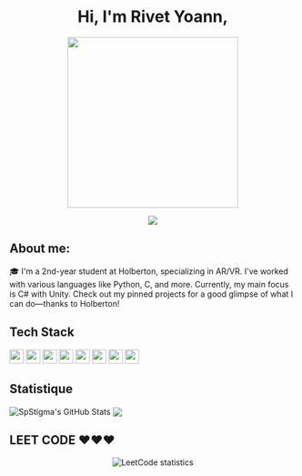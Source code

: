<h1 align="center"> Hi, I'm Rivet Yoann,</h1>

<p align="center">
<img height="300em" src="https://media.giphy.com/media/3kPDmoWdBpQPNhCnUG/giphy.gif">
</p>

<p align="center">
<img src="https://readme-typing-svg.herokuapp.com?font=Poppins&weight=800&pause=1000&color=F70000&center=true&width=440&lines=HOLBERTON+SCHOOL">
</p>

## About me:

🎓 I'm a 2nd-year student at Holberton, specializing in AR/VR. I've worked with various languages like Python, C, and more. Currently, my main focus is C# with Unity. Check out my pinned projects for a good glimpse of what I can do—thanks to Holberton!
<br>

## Tech Stack
<p>
<img height="25em" src="https://img.shields.io/badge/C%23-239120?style=for-the-badge&logo=csharp&logoColor=white" />
<img height="25em" src="https://img.shields.io/badge/Unity-100000?style=for-the-badge&logo=unity&logoColor=white" />
<img height="25em" src="https://img.shields.io/badge/Python-3776AB?logo=Python&logoColor=white&style=for-the-badge">
<img height="25em" src="https://img.shields.io/badge/HTML5-E34F26?style=for-the-badge&logo=html5&logoColor=white">
<img height="25em" src="https://img.shields.io/badge/CSS3-1572B6?style=for-the-badge&logo=css3&logoColor=white">
<img height="25em" src="https://img.shields.io/badge/JavaScript-323330?style=for-the-badge&logo=javascript&logoColor=F7DF1E">
<img height="25em" src="https://img.shields.io/badge/c-A8B9CC?logo=c&logoColor=white&style=for-the-badge">
<img height="25em" src="https://img.shields.io/badge/PowerShell-5391FE?logo=PowerShell&logoColor=white&style=for-the-badge">
</p>

## Statistique


<img align="center" src="https://github-readme-stats.vercel.app/api?username=SpStigma&show_icons=true&line_height=27&count_private=true&title_color=ffffff&text_color=c9cacc&icon_color=f75c7e&bg_color=1d1f21" alt="SpStigma's GitHub Stats" />

<img align="center" src="https://github-readme-stats.vercel.app/api/top-langs/?username=SpStigma&hide=java,html,Makefile,tex&title_color=ffffff&text_color=c9cacc&icon_color=2bbc8a&bg_color=1d1f21&langs_count=3" />


## LEET CODE ❤️❤️❤️
<p align="center">
    <picture>
        <source media="(prefers-color-scheme: light)" srcset="https://leetcard.jacoblin.cool/fchavonet?theme=light">
        <source media="(prefers-color-scheme: dark)" srcset="https://leetcard.jacoblin.cool/fchavonet?theme=dark">
        <img src="https://leetcard.jacoblin.cool/fchavonet" alt="LeetCode statistics">
    </picture>
</p>


<!--
**SpStigma/SpStigma** is a ✨ _special_ ✨ repository because its `README.md` (this file) appears on your GitHub profile.

Here are some ideas to get you started:

- 🔭 I’m currently working on ...
- 🌱 I’m currently learning ...
- 👯 I’m looking to collaborate on ...
- 🤔 I’m looking for help with ...
- 💬 Ask me about ...
- 📫 How to reach me: ...
- 😄 Pronouns: ...
- ⚡ Fun fact: ...
-->
